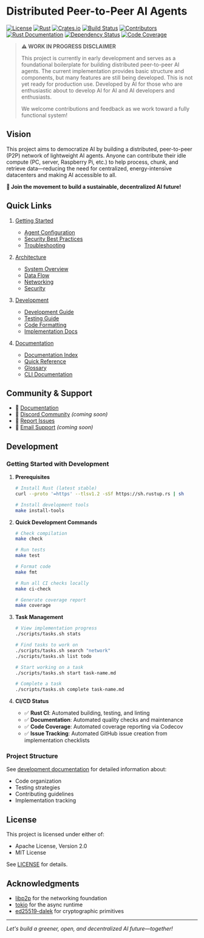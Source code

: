 # Distributed Peer-to-Peer AI Agents

[![License](https://img.shields.io/badge/License-MIT%20OR%20Apache--2.0-blue.svg)](LICENSE)
[![Rust](https://img.shields.io/badge/Rust-1.70%2B-blue.svg)](https://www.rust-lang.org)
[![Crates.io](https://img.shields.io/crates/v/p2p-ai-agents.svg)](https://crates.io/crates/p2p-ai-agents)
[![Build Status](https://img.shields.io/badge/Build-Passing-green.svg)](https://github.com/p2p-ai-agents/p2p-ai-agents)
[![Contributors](https://img.shields.io/badge/Contributors-Welcome-brightgreen.svg)](docs/CONTRIBUTING.md)
[![Rust Documentation](https://img.shields.io/badge/docs-rustdoc-blue.svg)](https://docs.rs/p2p-ai-agents)
[![Dependency Status](https://deps.rs/repo/github/p2p-ai-agents/p2p-ai-agents/status.svg)](https://deps.rs/repo/github/p2p-ai-agents/p2p-ai-agents)
[![Code Coverage](https://codecov.io/gh/p2p-ai-agents/p2p-ai-agents/branch/main/graph/badge.svg)](https://codecov.io/gh/p2p-ai-agents/p2p-ai-agents)

> **⚠️ WORK IN PROGRESS DISCLAIMER**
> 
> This project is currently in early development and serves as a foundational boilerplate for building distributed peer-to-peer AI agents. The current implementation provides basic structure and components, but many features are still being developed. This is not yet ready for production use.
> Developed by AI for those who are enthusiastic about to develop AI for AI and AI developers and enthusiasts.
> 
> We welcome contributions and feedback as we work toward a fully functional system!

## Vision

This project aims to democratize AI by building a distributed, peer-to-peer (P2P) network of lightweight AI agents. Anyone can contribute their idle compute (PC, server, Raspberry Pi, etc.) to help process, chunk, and retrieve data—reducing the need for centralized, energy-intensive datacenters and making AI accessible to all.

**🌟 Join the movement to build a sustainable, decentralized AI future!**

## Quick Links

1. [Getting Started](docs/user-guides/getting-started.md)
   - [Agent Configuration](docs/user-guides/agent-configuration.md)
   - [Security Best Practices](docs/user-guides/security-best-practices.md)
   - [Troubleshooting](docs/user-guides/troubleshooting.md)

2. [Architecture](docs/architecture/)
   - [System Overview](docs/architecture/system-overview.md)
   - [Data Flow](docs/architecture/data-flow.md)
   - [Networking](docs/architecture/networking.md)
   - [Security](docs/architecture/security.md)

3. [Development](docs/development/)
   - [Development Guide](docs/development/README.md)
   - [Testing Guide](docs/development/testing-guide.md)
   - [Code Formatting](docs/code-formatting.md)
   - [Implementation Docs](docs/implementation/)

4. [Documentation](docs/)
   - [Documentation Index](docs/INDEX.md)
   - [Quick Reference](docs/QUICK_REFERENCE.md)
   - [Glossary](docs/GLOSSARY.md)
   - [CLI Documentation](docs/cli.md)

## Community & Support

- 📖 [Documentation](docs/)
- 💬 [Discord Community](https://discord.gg/p2p-ai-agents) *(coming soon)*
- 🐛 [Report Issues](https://github.com/p2p-ai-agents/p2p-ai-agents/issues)
- 📧 [Email Support](mailto:support@p2p-ai-agents.org) *(coming soon)*

## Development

### Getting Started with Development

1. **Prerequisites**
   ```bash
   # Install Rust (latest stable)
   curl --proto '=https' --tlsv1.2 -sSf https://sh.rustup.rs | sh
   
   # Install development tools
   make install-tools
   ```

2. **Quick Development Commands**
   ```bash
   # Check compilation
   make check
   
   # Run tests
   make test
   
   # Format code
   make fmt
   
   # Run all CI checks locally
   make ci-check
   
   # Generate coverage report
   make coverage
   ```

3. **Task Management**
   ```bash
   # View implementation progress
   ./scripts/tasks.sh stats
   
   # Find tasks to work on
   ./scripts/tasks.sh search "network"
   ./scripts/tasks.sh list todo
   
   # Start working on a task
   ./scripts/tasks.sh start task-name.md
   
   # Complete a task
   ./scripts/tasks.sh complete task-name.md
   ```

4. **CI/CD Status**
   - ✅ **Rust CI**: Automated building, testing, and linting
   - ✅ **Documentation**: Automated quality checks and maintenance
   - ✅ **Code Coverage**: Automated coverage reporting via Codecov
   - ✅ **Issue Tracking**: Automated GitHub issue creation from implementation checklists

### Project Structure

See [development documentation](docs/development/) for detailed information about:
- Code organization
- Testing strategies
- Contributing guidelines
- Implementation tracking

## License

This project is licensed under either of:

- Apache License, Version 2.0 
- MIT License 

See [LICENSE](LICENSE) for details.

## Acknowledgments

- [libp2p](https://libp2p.io/) for the networking foundation
- [tokio](https://tokio.rs/) for the async runtime
- [ed25519-dalek](https://github.com/dalek-cryptography/ed25519-dalek) for cryptographic primitives

---

*Let's build a greener, open, and decentralized AI future—together!*
